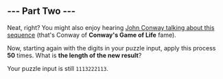 ## --- Part Two ---

Neat, right? You might also enjoy hearing
[John Conway talking about this sequence](https://www.youtube.com/watch?v=ea7lJkEhytA)
(that's Conway of **Conway's Game of Life** fame).

Now, starting again with the digits in your puzzle input, apply this process
**50** times. What is **the length of the new result**?

Your puzzle input is still `1113222113`.

